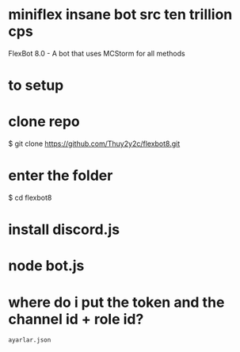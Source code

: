 # miniflex insane bot src ten trillion cps
FlexBot 8.0 - A bot that uses MCStorm for all methods

# to setup 
 # clone repo
  $ git clone https://github.com/Thuy2y2c/flexbot8.git
  
  # enter the folder
  $ cd flexbot8

  # install discord.js
  # node bot.js

# where do i put the token and the channel id + role id?
`ayarlar.json`
